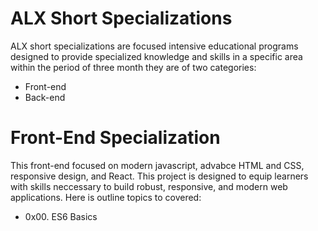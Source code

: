 # ALX Short Specializations

ALX short specializations are focused intensive educational programs designed to provide specialized knowledge and skills in a specific area within the period of three month they  are of two categories:

* Front-end
* Back-end

# Front-End Specialization

This front-end focused on modern javascript, advabce HTML and CSS, responsive design, and React. This project is designed to equip learners with skills neccessary to build robust, responsive, and modern web applications. Here is outline topics to covered:

* 0x00. ES6 Basics

